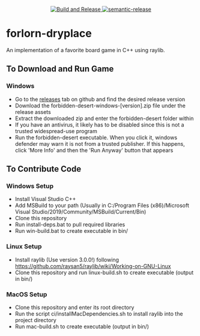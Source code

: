 <p align="center">
  <a href="https://github.com/abalis3/forlorn-dryplace/actions?query=branch%3Amaster+workflow%3A%22Build+and+Release%22">
    <img alt="Build and Release"
         src="https://github.com/abalis3/forlorn-dryplace/workflows/Build%20and%20Release/badge.svg?branch=master">
  </a> 
  <a href="https://github.com/semantic-release/semantic-release">
    <img alt="semantic-release"
         src="https://img.shields.io/badge/%20%20%F0%9F%93%A6%F0%9F%9A%80-semantic--release-e10079.svg">
  </a>
</p>

# forlorn-dryplace

An implementation of a favorite board game in C++ using raylib.

## To Download and Run Game

### Windows
- Go to the [releases](https://github.com/abalis3/forlorn-dryplace/releases) tab on github and find the desired release version
- Download the forbidden-desert-windows-[version].zip file under the release assets
- Extract the downloaded zip and enter the forbidden-desert folder within
- If you have an antivirus, it likely has to be disabled since this is not a trusted widespread-use program
- Run the forbidden-desert executable. When you click it, windows defender may warn it is not from a trusted publisher. If this happens, click 'More Info' and then the 'Run Anyway' button that appears

## To Contribute Code

### Windows Setup
- Install Visual Studio C++
- Add MSBuild to your path (Usually in C:/Program Files (x86)/Microsoft Visual Studio/2019/Community/MSBuild/Current/Bin)
- Clone this repository
- Run install-deps.bat to pull required libraries
- Run win-build.bat to create executable in bin/

### Linux Setup
- Install raylib (Use version 3.0.0!) following https://github.com/raysan5/raylib/wiki/Working-on-GNU-Linux
- Clone this repository and run linux-build.sh to create executable (output in bin/)

### MacOS Setup
- Clone this repository and enter its root directory
- Run the script ci/installMacDependencies.sh to install raylib into the project directory
- Run mac-build.sh to create executable (output in bin/)

